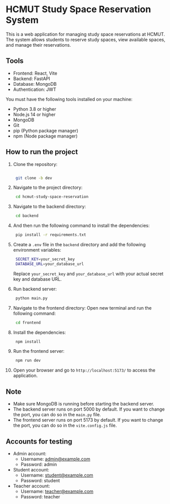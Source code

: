 # HCMUT Study Space Reservation System

This is a web application for managing study space reservations at HCMUT. The system allows students to reserve study spaces, view available spaces, and manage their reservations.

## Tools 
- Frontend: React, Vite
- Backend: FastAPI
- Database: MongoDB
- Authentication: JWT

You must have the following tools installed on your machine:
- Python 3.8 or higher
- Node.js 14 or higher
- MongoDB
- Git
- pip (Python package manager)
- npm (Node package manager)

## How to run the project

1. Clone the repository:
   ```bash

    git clone -b dev
   ```

2. Navigate to the project directory:
   ```bash
    cd hcmut-study-space-reservation
    ```

3. Navigate to the backend directory:
   ```bash
    cd backend
    ```
4. And then run the following command to install the dependencies:
   ```bash
    pip install -r requirements.txt
    ```
5. Create a `.env` file in the `backend` directory and add the following environment variables:
    ```bash
     SECRET_KEY=your_secret_key
     DATABASE_URL=your_database_url
     ```
    Replace `your_secret_key` and `your_database_url` with your actual secret key and database URL.

6. Run backend server:
   ```bash
    python main.py
    ```

7. Navigate to the frontend directory:
    Open new terminal and run the following command:
    ```bash
     cd frontend
     ```

8. Install the dependencies:
    ```bash
     npm install
     ```

9. Run the frontend server:
    ```bash
     npm run dev
     ```
10. Open your browser and go to `http://localhost:5173/` to access the application.


## Note 
- Make sure MongoDB is running before starting the backend server.
- The backend server runs on port 5000 by default. If you want to change the port, you can do so in the `main.py` file.
- The frontend server runs on port 5173 by default. If you want to change the port, you can do so in the `vite.config.js` file.

## Accounts for testing
- Admin account:
  - Username: admin@example.com
  - Password: admin
- Student account:
    - Username: student@example.com
    - Password: student
- Teacher account:
    - Username: teacher@example.com
    - Password: teacher
    